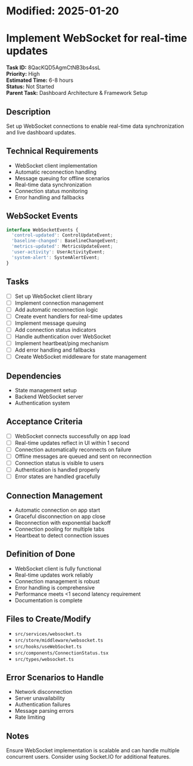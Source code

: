 # Modified: 2025-01-20

# Implement WebSocket for real-time updates

**Task ID:** 8QacKQD5AgmCtNB3bs4ssL  
**Priority:** High  
**Estimated Time:** 6-8 hours  
**Status:** Not Started  
**Parent Task:** Dashboard Architecture & Framework Setup

## Description
Set up WebSocket connections to enable real-time data synchronization and live dashboard updates.

## Technical Requirements
- WebSocket client implementation
- Automatic reconnection handling
- Message queuing for offline scenarios
- Real-time data synchronization
- Connection status monitoring
- Error handling and fallbacks

## WebSocket Events
```typescript
interface WebSocketEvents {
  'control-updated': ControlUpdateEvent;
  'baseline-changed': BaselineChangeEvent;
  'metrics-updated': MetricsUpdateEvent;
  'user-activity': UserActivityEvent;
  'system-alert': SystemAlertEvent;
}
```

## Tasks
- [ ] Set up WebSocket client library
- [ ] Implement connection management
- [ ] Add automatic reconnection logic
- [ ] Create event handlers for real-time updates
- [ ] Implement message queuing
- [ ] Add connection status indicators
- [ ] Handle authentication over WebSocket
- [ ] Implement heartbeat/ping mechanism
- [ ] Add error handling and fallbacks
- [ ] Create WebSocket middleware for state management

## Dependencies
- State management setup
- Backend WebSocket server
- Authentication system

## Acceptance Criteria
- [ ] WebSocket connects successfully on app load
- [ ] Real-time updates reflect in UI within 1 second
- [ ] Connection automatically reconnects on failure
- [ ] Offline messages are queued and sent on reconnection
- [ ] Connection status is visible to users
- [ ] Authentication is handled properly
- [ ] Error states are handled gracefully

## Connection Management
- Automatic connection on app start
- Graceful disconnection on app close
- Reconnection with exponential backoff
- Connection pooling for multiple tabs
- Heartbeat to detect connection issues

## Definition of Done
- WebSocket client is fully functional
- Real-time updates work reliably
- Connection management is robust
- Error handling is comprehensive
- Performance meets <1 second latency requirement
- Documentation is complete

## Files to Create/Modify
- `src/services/websocket.ts`
- `src/store/middleware/websocket.ts`
- `src/hooks/useWebSocket.ts`
- `src/components/ConnectionStatus.tsx`
- `src/types/websocket.ts`

## Error Scenarios to Handle
- Network disconnection
- Server unavailability
- Authentication failures
- Message parsing errors
- Rate limiting

## Notes
Ensure WebSocket implementation is scalable and can handle multiple concurrent users. Consider using Socket.IO for additional features.
